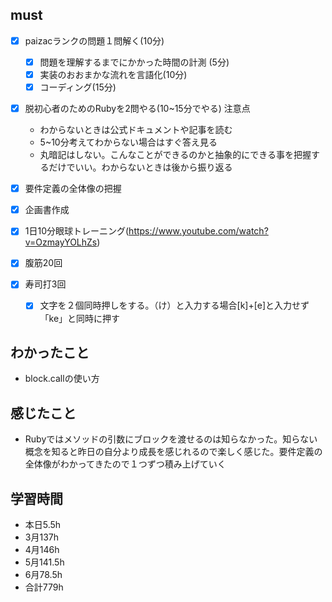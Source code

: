 

## must
- [x] paizacランクの問題１問解く(10分)
  - [x] 問題を理解するまでにかかった時間の計測 (5分)
  - [x] 実装のおおまかな流れを言語化(10分)
  - [x] コーディング(15分)
- [x] 脱初心者のためのRubyを2問やる(10~15分でやる)
  注意点
   -  わからないときは公式ドキュメントや記事を読む
   -  5~10分考えてわからない場合はすぐ答え見る
   -  丸暗記はしない。こんなことができるのかと抽象的にできる事を把握するだけでいい。わからないときは後から振り返る
- [x] 要件定義の全体像の把握
- [x] 企画書作成

  
 
- [x] 1日10分眼球トレーニング(https://www.youtube.com/watch?v=OzmayYOLhZs)
- [x] 腹筋20回
- [x] 寿司打3回
  - [x] 文字を２個同時押しをする。（け）と入力する場合[k]+[e]と入力せず「ke」と同時に押す


## わかったこと
- block.callの使い方

## 感じたこと
- Rubyではメソッドの引数にブロックを渡せるのは知らなかった。知らない概念を知ると昨日の自分より成長を感じれるので楽しく感じた。要件定義の全体像がわかってきたので１つずつ積み上げていく


## 学習時間
  - 本日5.5h
  - 3月137h
  - 4月146h
  - 5月141.5h
  - 6月78.5h　
  - 合計779h
    

